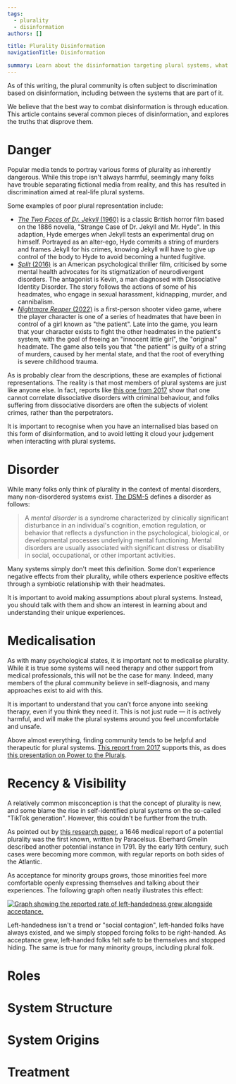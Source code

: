 ```yaml
---
tags:
  - plurality
  - disinformation
authors: []

title: Plurality Disinformation
navigationTitle: Disinformation

summary: Learn about the disinformation targeting plural systems, what the truth is, and how it can be harmful.
---
```


As of this writing, the plural community is often subject to discrimination based on disinformation, including between
the systems that are part of it.

We believe that the best way to combat disinformation is through education.
This article contains several common pieces of disinformation, and explores the truths that disprove them.

<!--more-->

# Danger

Popular media tends to portray various forms of plurality as inherently dangerous.
While this trope isn't always harmful, seemingly many folks have trouble separating fictional media from reality,
and this has resulted in discrimination aimed at real-life plural systems.

Some examples of poor plural representation include:

- [_The Two Faces of Dr. Jekyll_ (1960)](https://en.wikipedia.org/wiki/The_Two_Faces_of_Dr._Jekyll) is a classic
  British horror film based on the 1886 novella, "Strange Case of Dr. Jekyll and Mr. Hyde".
  In this adaption, Hyde emerges when Jekyll tests an experimental drug on himself.
  Portrayed as an alter-ego, Hyde commits a string of murders and frames Jekyll for his crimes, knowing Jekyll will
  have to give up control of the body to Hyde to avoid becoming a hunted fugitive.
- [_Split_ (2016)](https://en.wikipedia.org/wiki/Split_(2016_American_film)) is an American psychological thriller film,
  criticised by some mental health advocates for its stigmatization of neurodivergent disorders.
  The antagonist is Kevin, a man diagnosed with Dissociative Identity Disorder.
  The story follows the actions of some of his headmates, who engage in sexual harassment, kidnapping, murder, and
  cannibalism.
- [_Nightmare Reaper_ (2022)](https://www.pcgamingwiki.com/wiki/Nightmare_Reaper) is a first-person shooter video
  game, where the player character is one of a series of headmates that have been in control of a girl known as "the
  patient".
  Late into the game, you learn that your character exists to fight the other headmates in the patient's system, with
  the goal of freeing an "innocent little girl", the "original" headmate.
  The game also tells you that "the patient" is guilty of a string of murders, caused by her mental state, and that
  the root of everything is severe childhood trauma.

As is probably clear from the descriptions, these are examples of fictional representations.
The reality is that most members of plural systems are just like anyone else.
In fact, reports like [this one from 2017](https://bpded.biomedcentral.com/articles/10.1186/s40479-017-0053-9) show that
one cannot correlate dissociative disorders with criminal behaviour, and folks suffering from dissociative disorders
are often the subjects of violent crimes, rather than the perpetrators.

It is important to recognise when you have an internalised bias based on this form of disinformation, and to avoid
letting it cloud your judgement when interacting with plural systems.

# Disorder

While many folks only think of plurality in the context of mental disorders, many non-disordered systems exist.
[The DSM-5](https://www.psychiatry.org/psychiatrists/practice/dsm) defines a disorder as follows:

> A _mental disorder_ is a syndrome characterized by clinically significant disturbance in an individual's cognition,
> emotion regulation, or behavior that reflects a dysfunction in the psychological, biological, or developmental
> processes underlying mental functioning.
> Mental disorders are usually associated with significant distress or disability in social, occupational, or other
> important activities.

Many systems simply don't meet this definition.
Some don't experience negative effects from their plurality, while others experience positive effects through a
symbiotic relationship with their headmates.

It is important to avoid making assumptions about plural systems.
Instead, you should talk with them and show an interest in learning about and understanding their unique experiences.

# Medicalisation

As with many psychological states, it is important not to medicalise plurality.
While it is true some systems will need therapy and other support from medical professionals, this will not be the case
for many.
Indeed, many members of the plural community believe in self-diagnosis, and many approaches exist to aid with this.

It is important to understand that you can’t force anyone into seeking therapy, even if you think they need it.
This is not just rude — it is actively harmful, and will make the plural systems around you feel uncomfortable and
unsafe.

Above almost everything, finding community tends to be helpful and therapeutic for plural systems.
[This report from 2017](https://www.ncbi.nlm.nih.gov/pmc/articles/PMC5468408/) supports this, as does
[this presentation on Power to the Plurals](https://powertotheplurals.com/how-they-took-the-multiple-out-of-multiplicity-understanding-the-history-of-dissociative-identity-disorder-did-terminology/).

# Recency & Visibility

A relatively common misconception is that the concept of plurality is new, and some blame the rise in self-identified
plural systems on the so-called "TikTok generation".
However, this couldn't be further from the truth.

As pointed out by [this research paper](https://www.researchgate.net/profile/Richard-Loewenstein/publication/292985331_Dissociative_Disorders/links/56b41a3108ae5deb2657ec30/Dissociative-Disorders.pdf),
a 1646 medical report of a potential plurality was the first known, written by Paracelsus.
Eberhard Gmelin described another potential instance in 1791.
By the early 19th century, such cases were becoming more common, with regular reports on both sides of the Atlantic.

As acceptance for minority groups grows, those minorities feel more comfortable openly expressing themselves and
talking about their experiences.
The following graph often neatly illustrates this effect:

<div class="mx-auto" style="max-width: 50rem;">

[![Graph showing the reported rate of left-handedness grew alongside acceptance.](/images/graphs/left-handed.png)](/images/graphs/left-handed.png)

</div>

Left-handedness isn't a trend or "social contagion", left-handed folks have always existed, and we simply stopped
forcing folks to be right-handed.
As acceptance grew, left-handed folks felt safe to be themselves and stopped hiding.
The same is true for many minority groups, including plural folk.

# Roles

# System Structure

# System Origins

# Treatment


